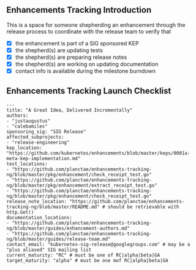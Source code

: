 ## Enhancements Tracking Introduction

This is a space for someone shepherding an enhancement through the release process
to coordinate with the release team to verify that

- [x] the enhancement is part of a SIG sponsored KEP
- [x] the shepherd(s) are updating tests
- [x] the shepherd(s) are preparing release notes
- [x] the shepherd(s) are working on updating documentation
- [x] contact info is available during the milestone burndown

## Enhancements Tracking Launch Checklist

```
---
title: "A Great Idea, Delivered Incrementally"
authors:
- "justaugustus"
- "calebamiles"
sponsoring_sig: "SIG Release"
affected_subprojects:
- "release-engineering"
kep_location: "https://github.com/kubernetes/enhancements/blob/master/keps/0001a-meta-kep-implementation.md"
test_locations:
- "https://github.com/planctae/enhancements-tracking-ng/blob/master/pkg/enhancement/check_receipt_test.go"
- "https://github.com/planctae/enhancements-tracking-ng/blob/master/pkg/enhancement/extract_receipt_test.go"
- "https://github.com/planctae/enhancements-tracking-ng/blob/master/pkg/enhancement/check_receipt_test.go"
release_note_location: "https://github.com/planctae/enhancements-tracking-ng/blob/master/README.md" # should be retrievable with http.Get()
documentation_locations:
- "https://github.com/planctae/enhancements-tracking-ng/blob/master/guides/enhancement-authors.md"
- "https://github.com/planctae/enhancements-tracking-ng/blob/master/guides/release-team.md"
contact_email: "kubernetes-sig-release@googlegroups.com" # may be a "plus aliased" SIG mailing list
current_maturity: "RC" # must be one of RC|alpha|beta|GA
target_maturity: "alpha" # must be one mof RC|alpha|beta|GA
```

